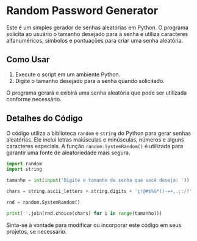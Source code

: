# Random Password Generator

Este é um simples gerador de senhas aleatórias em Python. O programa solicita ao usuário o tamanho desejado para a senha e utiliza caracteres alfanuméricos, símbolos e pontuações para criar uma senha aleatória.

## Como Usar

1. Execute o script em um ambiente Python.
2. Digite o tamanho desejado para a senha quando solicitado.

O programa gerará e exibirá uma senha aleatória que pode ser utilizada conforme necessário.

## Detalhes do Código

O código utiliza a biblioteca `random` e `string` do Python para gerar senhas aleatórias. Ele inclui letras maiúsculas e minúsculas, números e alguns caracteres especiais. A função `random.SystemRandom()` é utilizada para garantir uma fonte de aleatoriedade mais segura.

```python
import random
import string

tamanho = int(input('Digite o tamanho de senha que você deseja: '))

chars = string.ascii_letters + string.digits + 'ç!@#$%&*()-=+,.;:/?'

rnd = random.SystemRandom()

print(''.join(rnd.choice(chars) for i in range(tamanho)))
```

Sinta-se à vontade para modificar ou incorporar este código em seus projetos, se necessário.
